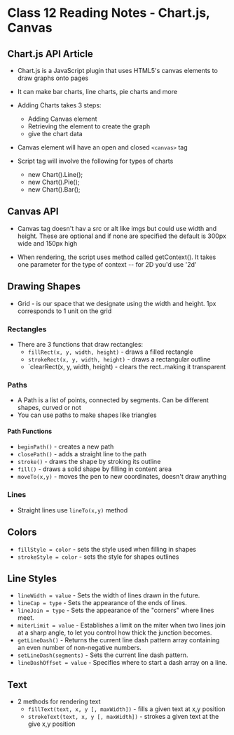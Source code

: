 # Class 12 Reading Notes - Chart.js, Canvas

## Chart.js API Article

- Chart.js is a JavaScript plugin that uses HTML5's canvas elements to draw graphs onto pages

- It can make bar charts, line charts, pie charts and more

- Adding Charts takes 3 steps:
  - Adding Canvas element
  - Retrieving the element to create the graph
  - give the chart data

- Canvas element will have an open and closed `<canvas>` tag 
- Script tag will involve the following for types of charts
  - new Chart().Line();
  - new Chart().Pie();
  - new Chart().Bar();

## Canvas API

- Canvas tag doesn't hav a src or alt like imgs but could use width and height. These are optional and if none are specified the default is 300px wide and 150px high

- When rendering, the script uses method called getContext(). It takes one parameter for the type of context -- for 2D you'd use '2d'


## Drawing Shapes 

- Grid - is our space that we designate using the width and height. 1px corresponds to 1 unit on the grid

### Rectangles

- There are 3 functions that draw rectangles:
  - `fillRect(x, y, width, height)`  - draws a filled rectangle
  - `strokeRect(x, y, width, height)` - draws a rectangular outline
  - `clearRect(x, y, width, height) - clears the rect..making it transparent

### Paths

- A Path is a list of points, connected by segments. Can be different shapes, curved or not
- You can use paths to make shapes like triangles


#### Path Functions

- `beginPath()` - creates a new path
- `closePath()` - adds a straight line to the path
- `stroke()` - draws the shape by stroking its outline
- `fill()` - draws a solid shape by filling in content area
- `moveTo(x,y)` - moves the pen to new coordinates, doesn't draw anything

### Lines

- Straight lines use `lineTo(x,y)` method


## Colors 

- `fillStyle = color` - sets the style used when filling in shapes
- `strokeStyle = color` - sets the style for shapes outlines

## Line Styles

- `lineWidth = value` - Sets the width of lines drawn in the future.
- `lineCap = type` - Sets the appearance of the ends of lines.
- `lineJoin = type` - Sets the appearance of the "corners" where lines meet.
- `miterLimit = value` - Establishes a limit on the miter when two lines join at a sharp angle, to let you control how thick the junction becomes.
- `getLineDash()` - Returns the current line dash pattern array containing an even number of non-negative numbers.
- `setLineDash(segments)` - Sets the current line dash pattern.
- `lineDashOffset = value` - Specifies where to start a dash array on a line.

## Text 

- 2 methods for rendering text
  - `fillText(text, x, y [, maxWidth])` - fills a given text at x,y position
  - `strokeText(text, x, y [, maxWidth])` - strokes a given text at the give x,y position

